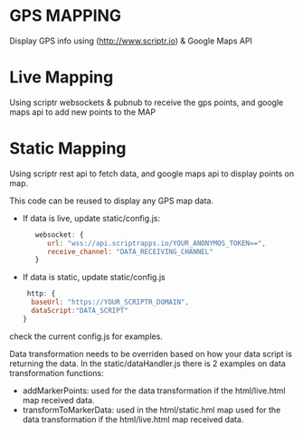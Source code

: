GPS MAPPING
===========

Display GPS info using (http://www.scriptr.io) & Google Maps API


Live Mapping
============
Using scriptr websockets & pubnub to receive the gps points, and google maps api to add new points to the MAP


Static Mapping
=============
Using scriptr rest api to fetch data, and google maps api to display points on map.


This code can be reused to display any GPS map data. 

- If data is live, update static/config.js:

   ```javascript
      websocket: {
         url: "wss://api.scriptrapps.io/YOUR_ANONYMOS_TOKEN==",
         receive_channel: "DATA_RECEIVING_CHANNEL" 
      }
   ```
- If data is static, update static/config.js
    ```javascript
     http: {
      baseUrl: "https://YOUR_SCRIPTR_DOMAIN",
  	  dataScript:"DATA_SCRIPT"
    }
    ```
    
check the current config.js for examples.

Data transformation needs to be overriden based on how your data script is returning the data. In the static/dataHandler.js there is 2 examples on data transformation functions:
- addMarkerPoints: used for the data transformation if the html/live.html map received data.
- transformToMarkerData: used in the html/static.hml map used for the data transformation if the html/live.html map received data.









